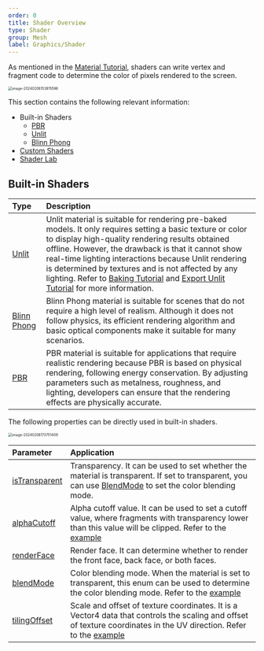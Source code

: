```yaml
---
order: 0
title: Shader Overview
type: Shader
group: Mesh
label: Graphics/Shader
---
```


As mentioned in the [Material Tutorial](/en/docs/graphics-material-composition), shaders can write vertex and fragment code to determine the color of pixels rendered to the screen.

<img src="https://gw.alipayobjects.com/zos/OasisHub/a3f74864-241e-4cd8-9ad4-733c2a0b2cc2/image-20240206153815596.png" alt="image-20240206153815596" style="zoom:50%;" />

This section contains the following relevant information:

- Built-in Shaders
  - [PBR](/en/docs/graphics-shader-pbr)
  - [Unlit](/en/docs/graphics-shader-unlit)
  - [Blinn Phong](/en/docs/graphics-shader-blinnPhong)
- [Custom Shaders](/en/docs/graphics-shader-custom)
- [Shader Lab](/en/docs/graphics-shader-lab)

## Built-in Shaders

| Type | Description |
| :-- | :-- |
| [Unlit ](/en/docs/graphics-material-Unlit) | Unlit material is suitable for rendering pre-baked models. It only requires setting a basic texture or color to display high-quality rendering results obtained offline. However, the drawback is that it cannot show real-time lighting interactions because Unlit rendering is determined by textures and is not affected by any lighting. Refer to [Baking Tutorial](/en/docs/graphics-bake-blender) and [Export Unlit Tutorial](/en/docs/graphics-material-Unlit) for more information. |
| [Blinn Phong ](/en/docs/graphics-material-BlinnPhong) | Blinn Phong material is suitable for scenes that do not require a high level of realism. Although it does not follow physics, its efficient rendering algorithm and basic optical components make it suitable for many scenarios. |
| [PBR ](/en/docs/graphics-material-PBR) | PBR material is suitable for applications that require realistic rendering because PBR is based on physical rendering, following energy conservation. By adjusting parameters such as metalness, roughness, and lighting, developers can ensure that the rendering effects are physically accurate. |

The following properties can be directly used in built-in shaders.

<img src="https://gw.alipayobjects.com/zos/OasisHub/94cf8176-569d-4605-bd73-967b03316c3d/image-20240206173751409.png" alt="image-20240206173751409" style="zoom:50%;" />

| Parameter | Application |
| :-- | :-- |
| [isTransparent](/apis/core/#BaseMaterial-isTransparent) | Transparency. It can be used to set whether the material is transparent. If set to transparent, you can use [BlendMode](/apis/core/#BaseMaterial-blendMode) to set the color blending mode. |
| [alphaCutoff](/apis/core/#BaseMaterial-alphaCutoff) | Alpha cutoff value. It can be used to set a cutoff value, where fragments with transparency lower than this value will be clipped. Refer to the [example](${examples}blend-mode) |
| [renderFace](/apis/core/#BaseMaterial-renderFace) | Render face. It can determine whether to render the front face, back face, or both faces. |
| [blendMode](/apis/core/#BaseMaterial-blendMode) | Color blending mode. When the material is set to transparent, this enum can be used to determine the color blending mode. Refer to the [example](${examples}blend-mode) |
| [tilingOffset](/apis/core/#BlinnPhongMaterial-tilingOffset) | Scale and offset of texture coordinates. It is a Vector4 data that controls the scaling and offset of texture coordinates in the UV direction. Refer to the [example](${examples}tiling-offset) |
